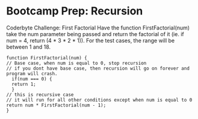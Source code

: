 # Bootcamp Prep: Recursion

Coderbyte Challenge: First Factorial
Have the function FirstFactorial(num) take the num parameter being passed and return the factorial of it (ie. if num = 4, return (4 * 3 * 2 * 1)). For the test cases, the range will be between 1 and 18. 


    function FirstFactorial(num) {
    // Base case, when num is equal to 0, stop recursion
    // if you dont have base case, then recursion will go on forever and program will crash.
      if(num === 0) {
      return 1;
      }
    // this is recursive case
    // it will run for all other conditions except when num is equal to 0
    return num * FirstFactorial(num - 1);
    }

